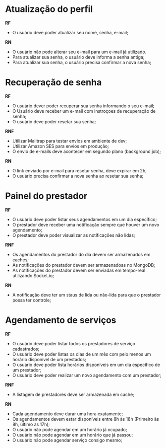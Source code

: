# Atualização do perfil

**RF**

 - O usuário deve poder atualizar seu nome, senha, e-mail;

**RN**

- O usuário não pode alterar seu e-mail para um e-mail já utilizado.
- Para atualizar sua senha, o usuário deve informa a senha antiga;
- Para atualizar sua senha, o usuário precisa confirmar a nova senha;

# Recuperação de senha

**RF**

- O usuário dever poder recuperar sua senha informando o seu e-mail;
- O Usuário deve receber um e-mail com instroçoes de recuperação de senha;
- O usuário deve poder resetar sua senha;

**RNF**

- Utilizar Mailtrap para testar envios em ambiente de dev;
- Utilizar Amazon SES para envios em produção;
- O envio de e-mails deve acontecer em segundo plano (background job);

**RN**

- O link enviado por e-mail para resetar senha, deve expirar em 2h;
- O usuário precisa confirmar a nova senha ao resetar sua senha;


# Painel do prestador

**RF**

- O usuário deve poder listar seus agendamentos em um dia específico;
- O prestador deve receber uma notificação sempre que houver um novo agendamento;
- O prestador deve poder visualizar as notificações não lidas;

**RNF**

- Os agendamentos do prestador do dia devem ser armazenados em caches;
- As notificações do prestador devem ser armazenadoas no MongoDB;
- As notificações do prestador devem ser enviadas em tempo-real utilizando Socket.io;

**RN**

- A notificação deve ter um staus de lida ou não-lida para que o prestador possa ter controle;

# Agendamento de serviços

**RF**

- O usuário deve poder listar todos os prestadores de serviço cadastrados;
- O usuário deve poder listas os dias de um mês com pelo menos um horário disponível de um prestados;
- O usuário deve poder lista horários disponíveis em um dia específico de um prestador;
- O usuário deve poder realizar um novo agendamento com um prestador;

**RNF**

- A listagem de prestadores deve ser armazenada em cache;

**RN**

- Cada agendamento deve durar uma hora exatamente;
- Os agendamentos devem estar disponíveis entre 8h às 18h (Primeiro às 8h, último às 17h);
- O usuário não pode agendar em um horário já ocupado;
- O usuário não pode agendar em um horário que já passou;
- O usuário não pode agendar serviço consigo mesmo;



